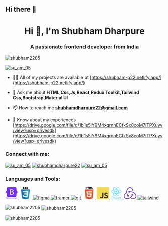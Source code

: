 ## Hi there 👋
<h1 align="center">Hi 👋, I'm Shubham Dharpure</h1>
<h3 align="center">A passionate frontend developer from India</h3>

<p align="left"> <img src="https://komarev.com/ghpvc/?username=shubham2205&label=Profile%20views&color=0e75b6&style=flat" alt="shubham2205" /> </p>

<p align="left"> <a href="https://twitter.com/su_am_05" target="blank"><img src="https://img.shields.io/twitter/follow/su_am_05?logo=twitter&style=for-the-badge" alt="su_am_05" /></a> </p>

- 👨‍💻 All of my projects are available at [https://shubham-p22.netlify.app/](https://shubham-p22.netlify.app/)

- 💬 Ask me about **HTML,Css,Js,React,Redux Toolkit,Tailwind Css,Bootstrap,Material UI**

- 📫 How to reach me **shubhamdharpure22@gmail.com**

- 📄 Know about my experiences [https://drive.google.com/file/d/1b1s5iY9M4xqrnnECfkSx8coM7iTPXuyv/view?usp=drivesdk](https://drive.google.com/file/d/1b1s5iY9M4xqrnnECfkSx8coM7iTPXuyv/view?usp=drivesdk)

<h3 align="left">Connect with me:</h3>
<p align="left">
<a href="https://twitter.com/su_am_05" target="blank"><img align="center" src="https://raw.githubusercontent.com/rahuldkjain/github-profile-readme-generator/master/src/images/icons/Social/twitter.svg" alt="su_am_05" height="30" width="40" /></a>
<a href="https://linkedin.com/in/shubhamdharpure22" target="blank"><img align="center" src="https://raw.githubusercontent.com/rahuldkjain/github-profile-readme-generator/master/src/images/icons/Social/linked-in-alt.svg" alt="shubhamdharpure22" height="30" width="40" /></a>
<a href="https://instagram.com/su_am_05" target="blank"><img align="center" src="https://raw.githubusercontent.com/rahuldkjain/github-profile-readme-generator/master/src/images/icons/Social/instagram.svg" alt="su_am_05" height="30" width="40" /></a>
</p>

<h3 align="left">Languages and Tools:</h3>
<p align="left"> <a href="https://getbootstrap.com" target="_blank" rel="noreferrer"> <img src="https://raw.githubusercontent.com/devicons/devicon/master/icons/bootstrap/bootstrap-plain-wordmark.svg" alt="bootstrap" width="40" height="40"/> </a> <a href="https://www.w3schools.com/css/" target="_blank" rel="noreferrer"> <img src="https://raw.githubusercontent.com/devicons/devicon/master/icons/css3/css3-original-wordmark.svg" alt="css3" width="40" height="40"/> </a> <a href="https://www.figma.com/" target="_blank" rel="noreferrer"> <img src="https://www.vectorlogo.zone/logos/figma/figma-icon.svg" alt="figma" width="40" height="40"/> </a> <a href="https://www.framer.com/" target="_blank" rel="noreferrer"> <img src="https://www.vectorlogo.zone/logos/framer/framer-icon.svg" alt="framer" width="40" height="40"/> </a> <a href="https://git-scm.com/" target="_blank" rel="noreferrer"> <img src="https://www.vectorlogo.zone/logos/git-scm/git-scm-icon.svg" alt="git" width="40" height="40"/> </a> <a href="https://www.w3.org/html/" target="_blank" rel="noreferrer"> <img src="https://raw.githubusercontent.com/devicons/devicon/master/icons/html5/html5-original-wordmark.svg" alt="html5" width="40" height="40"/> </a> <a href="https://developer.mozilla.org/en-US/docs/Web/JavaScript" target="_blank" rel="noreferrer"> <img src="https://raw.githubusercontent.com/devicons/devicon/master/icons/javascript/javascript-original.svg" alt="javascript" width="40" height="40"/> </a> <a href="https://reactjs.org/" target="_blank" rel="noreferrer"> <img src="https://raw.githubusercontent.com/devicons/devicon/master/icons/react/react-original-wordmark.svg" alt="react" width="40" height="40"/> </a> <a href="https://redux.js.org" target="_blank" rel="noreferrer"> <img src="https://raw.githubusercontent.com/devicons/devicon/master/icons/redux/redux-original.svg" alt="redux" width="40" height="40"/> </a> <a href="https://tailwindcss.com/" target="_blank" rel="noreferrer"> <img src="https://www.vectorlogo.zone/logos/tailwindcss/tailwindcss-icon.svg" alt="tailwind" width="40" height="40"/> </a> </p>

<p><img align="left" src="https://github-readme-stats.vercel.app/api/top-langs?username=shubham2205&show_icons=true&locale=en&layout=compact" alt="shubham2205" /></p>

<p>&nbsp;<img align="center" src="https://github-readme-stats.vercel.app/api?username=shubham2205&show_icons=true&locale=en" alt="shubham2205" /></p>

<p><img align="center" src="https://github-readme-streak-stats.herokuapp.com/?user=shubham2205&" alt="shubham2205" /></p>


